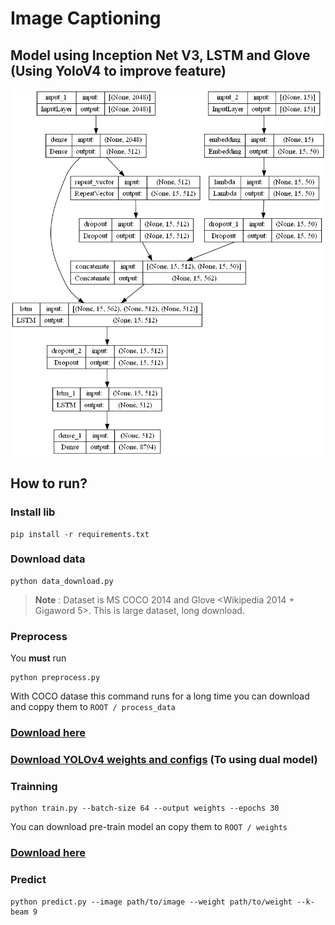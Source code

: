 # Image Captioning
## Model using Inception Net V3, LSTM and Glove (Using YoloV4 to improve feature)

![image](model.png)

## How to run?
### Install lib
```
pip install -r requirements.txt
```

### Download data
```console
python data_download.py
```
> **Note** : Dataset is MS COCO 2014 and Glove <Wikipedia 2014 + Gigaword 5>. This is large dataset, long download.
### Preprocess
You **must** run
```console
python preprocess.py
```
With COCO datase this command runs for a long time you can download and coppy them to `ROOT / process_data`

### [Download here](https://drive.google.com/drive/folders/1fwck18BXbObuFbKQ2H3p4QZ99g8eYUfb?usp=sharing)

### [Download YOLOv4 weights and configs](https://wiki.loliot.net/docs/lang/python/libraries/yolov4/python-yolov4-about/) (To using dual model)

### Trainning
```console
python train.py --batch-size 64 --output weights --epochs 30
```
You can download pre-train model an copy them to `ROOT / weights`
### [Download here](https://drive.google.com/drive/folders/1q-COeg-nEMOnJIAfuJcKvcJl7sPQfLOn?usp=sharing)

### Predict
```console
python predict.py --image path/to/image --weight path/to/weight --k-beam 9
```